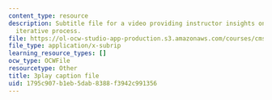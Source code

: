 ```yaml
---
content_type: resource
description: Subtitle file for a video providing instructor insights on teaching the
  iterative process.
file: https://ol-ocw-studio-app-production.s3.amazonaws.com/courses/cms-611j-creating-video-games-fall-2014/1795c907b1eb5dab8388f3942c991356_B3_z1qTD2ZE.vtt
file_type: application/x-subrip
learning_resource_types: []
ocw_type: OCWFile
resourcetype: Other
title: 3play caption file
uid: 1795c907-b1eb-5dab-8388-f3942c991356
---
```

